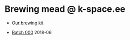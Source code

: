 # Brewing mead @ k-space.ee

* [Our brewing kit](../inventory.md)

* [Batch 000](2018/batch_000.md) 2018-06

